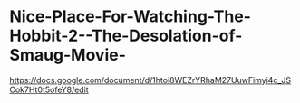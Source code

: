 Nice-Place-For-Watching-The-Hobbit-2--The-Desolation-of-Smaug-Movie-
====================================================================

https://docs.google.com/document/d/1htoi8WEZrYRhaM27UuwFimyi4c_JSCok7Ht0t5ofeY8/edit
